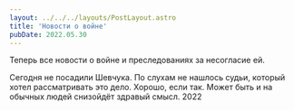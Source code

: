 ```yaml
---
layout: ../../../layouts/PostLayout.astro
title: 'Новости о войне'
pubDate: 2022.05.30
---
```


Теперь все новости о войне и преследованиях за несогласие ей.

Сегодня не посадили Шевчука. По слухам не нашлось судьи, который хотел рассматривать это дело. Хорошо, если так. Может быть и на обычных людей снизойдёт здравый смысл.
2022
